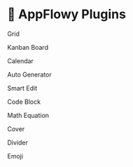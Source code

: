 # 🧩 AppFlowy Plugins

Grid

Kanban Board

Calendar

Auto Generator

Smart Edit

Code Block

Math Equation

Cover

Divider

Emoji



